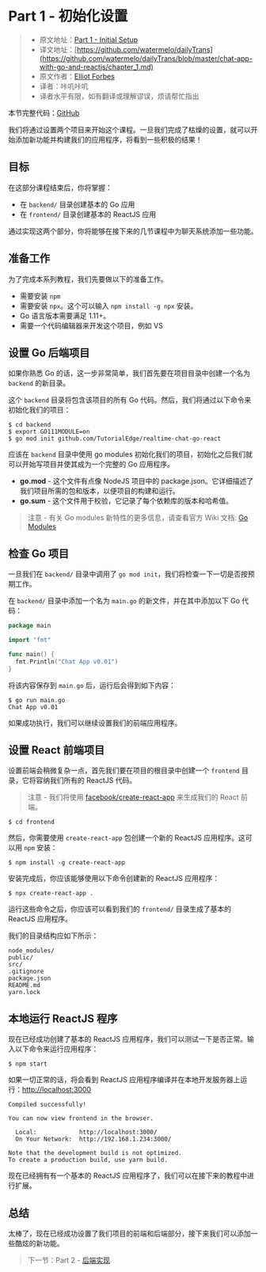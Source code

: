 # Part 1 - 初始化设置

> * 原文地址：[Part 1 - Initial Setup](https://tutorialedge.net/projects/chat-system-in-go-and-react/part-1-initial-setup/)
> * 译文地址：[https://github.com/watermelo/dailyTrans](https://github.com/watermelo/dailyTrans/blob/master/chat-app-with-go-and-reactjs/chapter_1.md)
> * 原文作者：[Elliot Forbes](https://twitter.com/elliot_f)
> * 译者：咔叽咔叽  
> * 译者水平有限，如有翻译或理解谬误，烦请帮忙指出

本节完整代码：[GitHub](https://github.com/watermelo/realtime-chat-go-react/tree/part-1-and-2)

我们将通过设置两个项目来开始这个课程。一旦我们完成了枯燥的设置，就可以开始添加新功能并构建我们的应用程序，将看到一些积极的结果！

## 目标
在这部分课程结束后，你将掌握：
- 在 `backend/` 目录创建基本的 Go 应用
- 在 `frontend/` 目录创建基本的 ReactJS 应用

通过实现这两个部分，你将能够在接下来的几节课程中为聊天系统添加一些功能。

## 准备工作
为了完成本系列教程，我们先要做以下的准备工作。

- 需要安装 `npm`
- 需要安装 `npx`。这个可以输入 `npm install -g npx` 安装。
- Go 语言版本需要满足 1.11+。
- 需要一个代码编辑器来开发这个项目，例如 VS

## 设置 Go 后端项目
如果你熟悉 Go 的话，这一步非常简单，我们首先要在项目目录中创建一个名为 `backend` 的新目录。

这个 `backend` 目录将包含该项目的所有 Go 代码。然后，我们将通过以下命令来初始化我们的项目：

```shell
$ cd backend
$ export GO111MODULE=on
$ go mod init github.com/TutorialEdge/realtime-chat-go-react
```

应该在 `backend` 目录中使用 go modules 初始化我们的项目，初始化之后我们就可以开始写项目并使其成为一个完整的 Go 应用程序。

- **go.mod** - 这个文件有点像 NodeJS 项目中的 package.json。它详细描述了我们项目所需的包和版本，以便项目的构建和运行。
- **go.sum** - 这个文件用于校验，它记录了每个依赖库的版本和哈希值。

> 注意 - 有关 Go modules 新特性的更多信息，请查看官方 Wiki 文档: [Go Modules](https://github.com/golang/go/wiki/Modules)

## 检查 Go 项目
一旦我们在 `backend/` 目录中调用了 `go mod init`，我们将检查一下一切是否按预期工作。

在 `backend/` 目录中添加一个名为 `main.go` 的新文件，并在其中添加以下 Go 代码：

```go
package main

import "fmt"

func main() {
  fmt.Println("Chat App v0.01")
}
```

将该内容保存到 `main.go` 后，运行后会得到如下内容：

```shell
$ go run main.go
Chat App v0.01
```

如果成功执行，我们可以继续设置我们的前端应用程序。

## 设置 React 前端项目
设置前端会稍微复杂一点，首先我们要在项目的根目录中创建一个 `frontend` 目录，它将容纳我们所有的 ReactJS 代码。

> 注意 - 我们将使用 [facebook/create-react-app](https://github.com/facebook/create-react-app) 来生成我们的 React 前端。

```shell
$ cd frontend
```

然后，你需要使用 `create-react-app` 包创建一个新的 ReactJS 应用程序。这可以用 `npm` 安装：

```shell
$ npm install -g create-react-app
```

安装完成后，你应该能够使用以下命令创建新的 ReactJS 应用程序：

```shell
$ npx create-react-app .
```

运行这些命令之后，你应该可以看到我们的 `frontend/` 目录生成了基本的 ReactJS 应用程序。

我们的目录结构应如下所示：

```shell
node_modules/
public/
src/
.gitignore
package.json
README.md
yarn.lock
```

## 本地运行 ReactJS 程序
现在已经成功创建了基本的 ReactJS 应用程序，我们可以测试一下是否正常。输入以下命令来运行应用程序：

```shell
$ npm start
```

如果一切正常的话，将会看到 ReactJS 应用程序编译并在本地开发服务器上运行：[http://localhost:3000](http://localhost:3000)

```plain
Compiled successfully!

You can now view frontend in the browser.

  Local:            http://localhost:3000/
  On Your Network:  http://192.168.1.234:3000/

Note that the development build is not optimized.
To create a production build, use yarn build.
```

现在已经拥有有一个基本的 ReactJS 应用程序了，我们可以在接下来的教程中进行扩展。

## 总结
太棒了，现在已经成功设置了我们项目的前端和后端部分，接下来我们可以添加一些酷炫的新功能。

> 下一节：Part 2 - [后端实现](https://github.com/watermelo/dailyTrans/blob/master/chat-app-with-go-and-reactjs/chapter_2.md)
